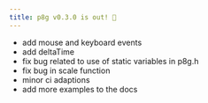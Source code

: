 ```yaml
---
title: p8g v0.3.0 is out! 🎉
---
```


* add mouse and keyboard events
* add deltaTime
* fix bug related to use of static variables in p8g.h
* fix bug in scale function
* minor ci adaptions
* add more examples to the docs